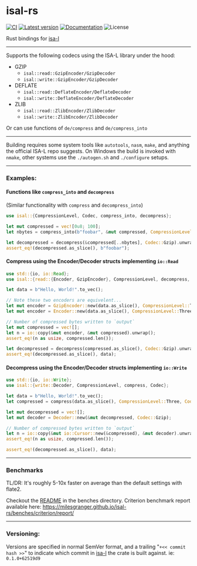 # isal-rs

[![CI](https://github.com/milesgranger/isal-rs/actions/workflows/CI.yml/badge.svg?branch=main)](https://github.com/milesgranger/isal-rs/actions/workflows/CI.yml)
[![Latest version](https://img.shields.io/crates/v/isal-rs.svg)](https://crates.io/crates/isal-rs)
[![Documentation](https://docs.rs/isal-rs/badge.svg)](https://docs.rs/isal-rs)
![License](https://img.shields.io/crates/l/isal-rs.svg)

Rust bindings for [isa-l](https://github.com/intel/isa-l)

---

Supports the following codecs using the ISA-L library under the hood:

- GZIP 
  - `isal::read::GzipEncoder/GzipDecoder`
  - `isal::write::GzipEncoder/GzipDecoder`
- DEFLATE
  - `isal::read::DeflateEncoder/DeflateDecoder`
  - `isal::write::DeflateEncoder/DeflateDecoder`
- ZLIB
  - `isal::read::ZlibEncoder/ZlibDecoder`
  - `isal::write::ZlibEncoder/ZlibDecoder`

Or can use functions of `de/compress` and `de/compress_into`

---

Building requires some system tools like `autotools`, `nasm`, `make`, and anything the official ISA-L repo suggests. 
On Windows the build is invoked with `nmake`, other systems use the `./autogen.sh` and `./configure` setups.

---

### Examples:

#### Functions like `compress_into` and `decompress`
(Similar functionality with `compress` and `decompress_into`)
```rust
use isal::{CompressionLevel, Codec, compress_into, decompress};

let mut compressed = vec![0u8; 100];
let nbytes = compress_into(b"foobar", &mut compressed, CompressionLevel::Three, Codec::Gzip).unwrap();

let decompressed = decompress(&compressed[..nbytes], Codec::Gzip).unwrap();
assert_eq!(decompressed.as_slice(), b"foobar");
```

#### Compress using the Encoder/Decoder structs implementing `io::Read`

```rust
use std::{io, io::Read};
use isal::{read::{Encoder, GzipEncoder}, CompressionLevel, decompress, Codec};

let data = b"Hello, World!".to_vec();

// Note these two encoders are equivelent...
let mut encoder = GzipEncoder::new(data.as_slice(), CompressionLevel::Three);
let mut encoder = Encoder::new(data.as_slice(), CompressionLevel::Three, Codec::Gzip);

// Number of compressed bytes written to `output`
let mut compressed = vec![];
let n = io::copy(&mut encoder, &mut compressed).unwrap();
assert_eq!(n as usize, compressed.len());

let decompressed = decompress(compressed.as_slice(), Codec::Gzip).unwrap();
assert_eq!(decompressed.as_slice(), data);
```

#### Decompress using the Encoder/Decoder structs implementing `io::Write`

```rust
use std::{io, io::Write};
use isal::{write::Decoder, CompressionLevel, compress, Codec};

let data = b"Hello, World!".to_vec();
let compressed = compress(data.as_slice(), CompressionLevel::Three, Codec::Gzip).unwrap();

let mut decompressed = vec![];
let mut decoder = Decoder::new(&mut decompressed, Codec::Gzip);

// Number of compressed bytes written to `output`
let n = io::copy(&mut io::Cursor::new(&compressed), &mut decoder).unwrap();
assert_eq!(n as usize, compressed.len());

assert_eq!(decompressed.as_slice(), data);
```

---

### Benchmarks

TL/DR: It's roughly 5-10x faster on average than the default settings with flate2.

Checkout the [README](./benches/README.md) in the benches directory.
Criterion benchmark report available here: https://milesgranger.github.io/isal-rs/benches/criterion/report/

---

### Versioning: 
Versions are specified in normal SemVer format, and a trailing "`+<< commit hash >>`" to indicate
which commit in [isa-l](https://github.com/intel/isa-l) the crate is built against. ie: `0.1.0+62519d9`
